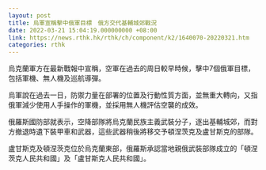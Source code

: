 ```yaml
---
layout: post
title: 烏軍宣稱擊中俄軍目標　俄方交代基輔城郊戰況
date: 2022-03-21 15:04:19.000000000 +08:00
link: https://news.rthk.hk/rthk/ch/component/k2/1640070-20220321.htm
categories: rthk
---
```


烏克蘭軍方在最新戰報中宣稱，空軍在過去的周日較早時候，擊中7個俄軍目標，包括軍機、無人機及巡航導彈。

烏軍說在過去一日，防禦力量在部署的位置及行動性質方面，並無重大轉向，又指俄軍減少使用人手操作的軍機，並採用無人機評估空襲的成效。

俄羅斯國防部就表示，空降部隊將烏克蘭民族主義武裝分子，逐出基輔城郊，而對方撤退時遺下裝甲車和武器，這些武器稍後將移交予頓涅茨克及盧甘斯克的部隊。

盧甘斯克及頓涅茨克位於烏克蘭東部，俄羅斯承認當地親俄武裝部隊成立的「頓涅茨克人民共和國」及「盧甘斯克人民共和國」。
